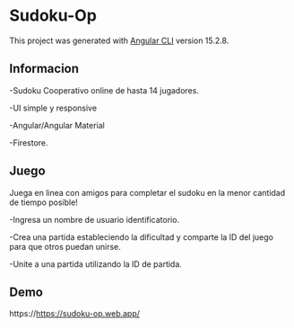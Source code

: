 # Sudoku-Op

This project was generated with [Angular CLI](https://github.com/angular/angular-cli) version 15.2.8.

## Informacion


-Sudoku Cooperativo online de hasta 14 jugadores.

-UI simple y responsive


-Angular/Angular Material

-Firestore.


## Juego

Juega en linea con amigos para completar el sudoku en la menor cantidad de tiempo posible!


-Ingresa un nombre de usuario identificatorio.

-Crea una partida estableciendo la dificultad y comparte la ID del juego para que otros puedan unirse.

-Unite a una partida utilizando la ID de partida.


## Demo

https://https://sudoku-op.web.app/
